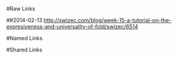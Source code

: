 #Raw Links

##2014-02-13
http://swizec.com/blog/week-15-a-tutorial-on-the-expresiveness-and-universality-of-fold/swizec/6514

#Named Links

#Shared Links
